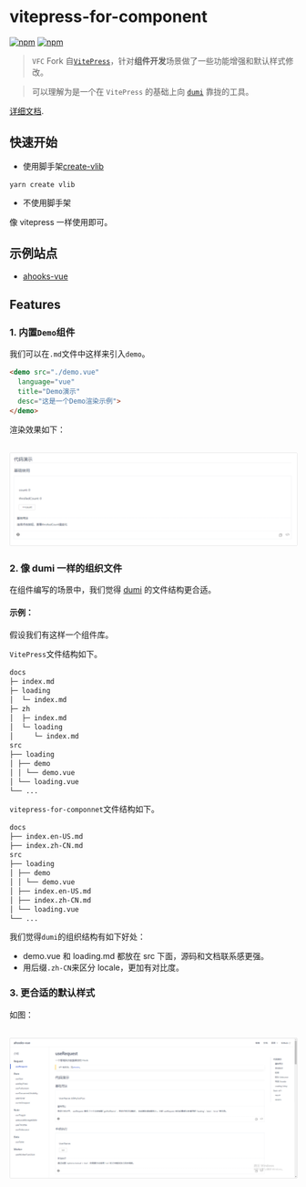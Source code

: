 # vitepress-for-component

[![npm](https://img.shields.io/npm/v/vitepress-for-component.svg)](https://www.npmjs.com/package/vitepress-for-component)
[![npm](https://img.shields.io/npm/l/vitepress-for-component.svg)](https://github.com/faressoft/vitepress-for-component/blob/master/LICENSE)

> `VFC` Fork 自[`VitePress`](https://github.com/vuejs/vitepress)，针对**组件开发**场景做了一些功能增强和默认样式修改。

> 可以理解为是一个在 `VitePress` 的基础上向 [`dumi`](https://d.umijs.org/) 靠拢的工具。

[详细文档](https://dewfall123.github.io/vitepress-for-component/).

## 快速开始

- 使用脚手架[create-vlib](https://github.com/dewfall123/create-vlib)

```
yarn create vlib
```

- 不使用脚手架

像 vitepress 一样使用即可。

## 示例站点

- [ahooks-vue](https://dewfall123.github.io/ahooks-vue/zh/)

## Features

### 1. 内置`Demo`组件

我们可以在`.md`文件中这样来引入`demo`。

```md
<demo src="./demo.vue"
  language="vue"
  title="Demo演示"
  desc="这是一个Demo渲染示例">
</demo>
```

渲染效果如下：

<p align="center">
  <br>
  <img src="demo.png"
    alt="demo-example"
    title="demo-example"
    style="border: 1px solid rgba(0,0,0, 0.08); border-radius: 2px;" />
  <br>
</p>

### 2. 像 dumi 一样的组织文件

在组件编写的场景中，我们觉得 [dumi](https://d.umijs.org/zh-CN/guide) 的文件结构更合适。

#### 示例：

假设我们有这样一个组件库。

`VitePress`文件结构如下。

```
docs
├─ index.md
├─ loading
│  └─ index.md
├─ zh
│  ├─ index.md
│  └─ loading
│     └─ index.md
src
├── loading
│ ├── demo
│ │ └── demo.vue
│ └── loading.vue
└── ...
```

`vitepress-for-componnet`文件结构如下。

```
docs
├── index.en-US.md
├── index.zh-CN.md
src
├── loading
│ ├── demo
│ │ └── demo.vue
│ ├── index.en-US.md
│ ├── index.zh-CN.md
│ └── loading.vue
└── ...

```

我们觉得`dumi`的组织结构有如下好处：

- demo.vue 和 loading.md 都放在 src 下面，源码和文档联系感更强。
- 用后缀`.zh-CN`来区分 locale，更加有对比度。

### 3. 更合适的默认样式

如图：

<p align="center">
  <br>
  <img src="example.png"
    alt="example"
    title="example"
    style="border: 1px solid rgba(0,0,0, 0.08); border-radius: 2px;" />
  <br>
</p>
